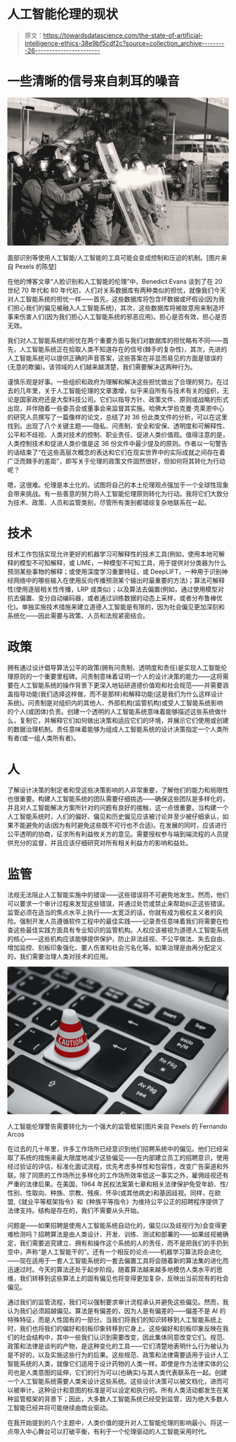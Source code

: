 # 人工智能伦理的现状

> 原文：<https://towardsdatascience.com/the-state-of-artificial-intelligence-ethics-38e9bf5cdf2c?source=collection_archive---------26----------------------->

# 一些清晰的信号来自刺耳的噪音

![](img/1186008f9cc75bcdb0026fb9426a9821.png)

面部识别等使用人工智能/人工智能的工具可能会变成控制和压迫的机制。[图片来自 Pexels 的陈堃]

在他的博客文章“人脸识别和人工智能的伦理”中，Benedict Evans 谈到了在 20 世纪 70 年代和 80 年代初，人们对关系数据库有两种类似的担忧，就像我们今天对人工智能系统的担忧一样——首先，这些数据库将包含坏数据或坏假设(因为我们担心我们的偏见被融入人工智能系统)，其次，这些数据库将被故意用来制造坏事来伤害人们(因为我们担心人工智能系统的邪恶应用)。担心是否有效，担心是否无效。

我们对人工智能系统的担忧在两个重要方面与我们对数据库的担忧略有不同——首先，人工智能系统正在拾取人类不知道存在的信号(棘手的复杂性)，其次，先进的人工智能系统可以提供正确的声音答案，这些答案在非显而易见的方面是错误的(无意的欺骗)。该领域的人们越来越清楚，我们需要解决这两种行为。

谨慎乐观是好事。一些组织和政府为理解和解决这些担忧做出了合理的努力。在过去的几年里，关于人工智能伦理的文章激增，似乎来自所有与技术有关的组织，无论是国家政府还是大型科技公司。它们以指导方针、政策文件、原则或战略的形式出现，并伴随着一些委员会或董事会来监督其实施。哈佛大学伯克曼·克莱恩中心的研究人员撰写了一篇像样的论文，总结了对 36 份此类文件的分析，可以在这里找到。出现了八个关键主题——隐私、问责制、安全和安保、透明度和可解释性、公平和不歧视、人类对技术的控制、职业责任、促进人类价值观。值得注意的是，人类控制技术和促进人类价值是这 36 份文件中最少提及的原则。作者以一句警告的话结束了“在这些高层次概念的表达和它们在现实世界中的实际成就之间存在着广泛而棘手的差距”，即写关于伦理的政策文件固然很好，但如何将其转化为行动呢？

嗯，这很难。伦理是本土化的。试图将自己的本土伦理观点强加于一个全球性现象会带来挑战。有一些善意的努力将人工智能伦理原则转化为行动。我将它们大致分为技术、政策、人员和监管类别，尽管所有类别都错综复杂地联系在一起。

# **技术**

技术工作包括实现允许更好的机器学习可解释性的技术工具(例如，使用本地可解释的模型不可知解释，或 LIME，一种模型不可知工具，用于提供对分类器为什么预测某些事物的解释；或使用深度学习重要特征，或 DeepLIFT，一种用于识别神经网络中的哪些输入在使用反向传播预测某个输出时最重要的方法)；算法可解释性(使用逐层相关性传播，LRP 或类似)；以及算法去偏置(例如，通过使用模型对抗去偏置、变分自动编码器，或者通过训练数据的动态上采样，或者分布鲁棒优化)。单独实施技术措施来建立道德人工智能是有限的，因为社会偏见更加深刻和系统化——因此需要与政策、人员和法规紧密结合。

# **政策**

拥有通过设计倡导算法公平的政策(拥有问责制、透明度和责任)是实现人工智能伦理原则的一个重要里程碑。问责制意味着证明一个人的设计决策的能力——这将需要在人工智能系统的操作背景下更深入地钻研道德价值观和社会规范——并需要涵盖指导功能(我们选择这样做，而不是那样)和解释功能(这是我们为什么这样设计系统)。问责制是对组织内的其他人、外部机构(监管机构)或受人工智能系统影响的个人(或团体)负责。创建一个透明的人工智能系统意味着能够描述这些系统做什么，复制它，并解释它们如何做出决策和适应它们的环境，并展示它们使用或创建的数据治理机制。责任意味着能够为组成人工智能系统的设计决策指定一个人类所有者(或一组人类所有者)。

# **人**

了解设计决策的制定者和受这些决策影响的人非常重要，了解他们的能力和局限性也很重要。构建人工智能系统的团队需要仔细挑选——确保这些团队是多样化的，并且对人工智能解决方案所针对的问题有良好的接触，这一点很重要。当构建一个人工智能系统时，人们的偏好、偏见和历史偏见应该被讨论并至少被仔细承认，如果不能避免的话(因为有时避免这些既不可行也不合适)。在发展的同时，应该进行公平透明的协商，征求所有利益攸关方的意见。需要授权参与端到端流程的人员提供充分的监督，并且应该仔细研究对所有相关利益方的影响和益处。

# **监管**

法规无法阻止人工智能实施中的错误——这些错误将不可避免地发生。然而，他们可以要求一个审计过程来发现这些错误，并通过处罚或禁止来帮助纠正这些错误。监管必须在适当的焦点水平上执行——太宽泛的话，你就有成为极权主义者的风险。强制开发人员遵循软件工程中的最佳实践——记录责任意味着我们将需要在检查这些最佳实践方面具有专业知识的监管机构。人权应该被视为道德人工智能系统的核心——这些机构应该能够提供保护，防止非法歧视、不公平做法、失去自由、增加监控、刻板印象强化、要人伤害和社会污名化等。如果治理是由再分配定义的，我们需要治理人类对技术的应用。

![](img/c49004c2a9dfd74c2aeed99e5fda06e5.png)

人工智能伦理警告需要转化为一个强大的监管框架[图片来自 Pexels 的 Fernando Arcos

在过去的几十年里，许多工作场所已经意识到他们招聘系统中的偏见。他们已经采取了系统的措施来最大限度地减少这些偏见——在内部建立员工的招聘意识，使用经过验证的评估，标准化面试流程，优先考虑多样性和包容性，改变广告渠道和外联。除了同质的工作场所比多样化的工作场所效率低这一事实之外，雇佣歧视还有严重的法律后果。在美国，1964 年民权法案第七章和相关法律保护免受年龄、性/性别、性取向、种族、宗教、残疾、怀孕(或其他病史)和基因歧视。同样，在欧盟,《就业平等框架指令》和《种族平等指令》为维持公平公正的招聘程序提供了法律支持。结构是存在的，我们不需要从头开始。

问题是——如果招聘是使用人工智能系统自动化的，偏见(以及歧视行为)会变得更难检测吗？招聘算法是由人类设计、开发、训练、测试和部署的——如果歧视被确定，我们需要追究建立、拥有和操作这个系统的人的责任，而不是把我们的手扔到空中，声称“是人工智能干的”。还有一个相反的论点——机器学习算法将会进化——现在适用于一套人工智能系统的一套去偏置工具将会随着新的算法集的进化而迅速过时。今天的算法还处于起步阶段。随着算法越来越多地模仿人类水平的思维，我们转移到这些算法上的固有偏见也将变得更加复杂，反映出当前现有的社会偏见。

通过我们的监管流程，我们可以强制要求审计流程承认并避免这些偏见。然而，我认为我们必须超越偏见。算法是有偏差的，因为人是有偏差的——偏差不是 AI 的特殊特征，而是人性固有的一部分。当我们将我们的知识转移到人工智能系统上时，我们也将我们的偏好和刻板印象转移到它身上。这些偏好和刻板印象反映在我们的社会结构中，其中一些我们认识到需要改变，因此集体同意改变它们。规范、政策和法律是谈判的产物，是这种变化的工具——它们清楚地表明什么行为被认为是不好的，以及实施这些行为的后果。这些规范、政策和法律需要适用于设计人工智能系统的人类，就像它们适用于设计药物的人类一样。即使是作为法律实体的公司也是人类意图的延伸，它们的行为可以(也确实)与其人类代表联系在一起。创建一个人工智能系统需要人类来设计这些系统。这些设计决策可以被文档化，进而可以被审计。这种设计和意图的标准是可以设定和执行的。所有人类活动都发生在某种监管框架的背景下；因此，大多数人工智能系统已经受到监管，因为绝大多数人工智能已经并将可能继续由商业驱动。

在我开始提到的八个主题中，人类价值的提升对人工智能伦理的影响最小。将这一点带入中心舞台可以打破平衡，有利于一个伦理驱动的人工智能采用时代。